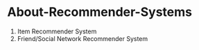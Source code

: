 # About-Recommender-Systems



1. Item Recommender System
2. Friend/Social Network Recommender System

